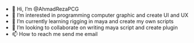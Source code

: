 - 👋 Hi, I’m @AhmadRezaPCG
- 👀 I’m interested in programming computer graphic and create UI and UX
- 🌱 I’m currently learning rigging in maya and create my own scripts 
- 💞️ I’m looking to collaborate on writing maya script and create plugin
- 📫 How to reach me send me email

<!---
AhmadRezaPCG/AhmadRezaPCG is a ✨ special ✨ repository because its `README.md` (this file) appears on your GitHub profile.
You can click the Preview link to take a look at your changes.
--->
